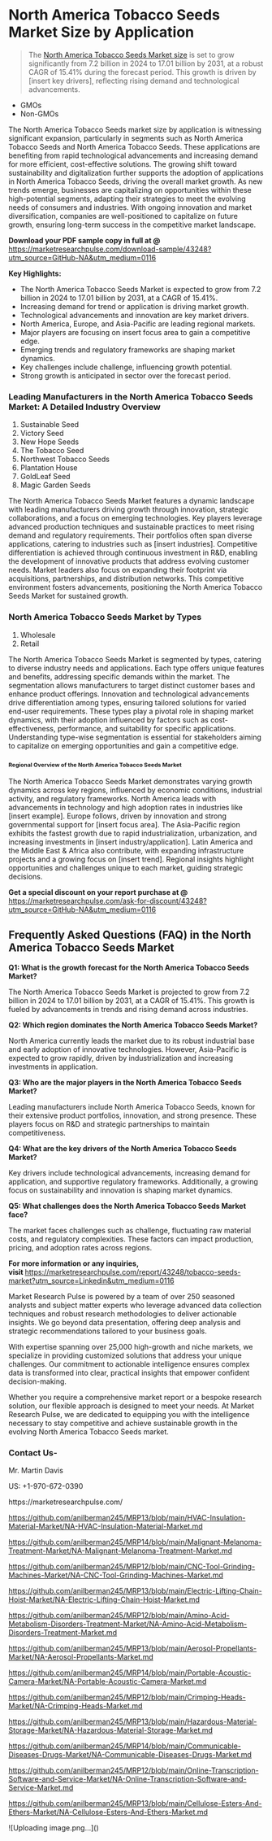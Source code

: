 <h1>North America Tobacco Seeds Market&nbsp;Size by Application</h1><blockquote><p>The <a href="https://marketresearchpulse.com/download-sample/43248?utm_source=GitHub-NA&amp;utm_medium=0116">North America Tobacco Seeds Market size</a> is set to grow significantly from 7.2 billion in 2024 to 17.01 billion by 2031, at a robust CAGR of 15.41% during the forecast period. This growth is driven by [insert key drivers], reflecting rising demand and technological advancements.</p></blockquote><ul><li>GMOs<li> Non-GMOs</li></ul><p>The North America Tobacco Seeds market size by application is witnessing significant expansion, particularly in segments such as North America Tobacco Seeds and North America Tobacco Seeds. These applications are benefiting from rapid technological advancements and increasing demand for more efficient, cost-effective solutions. The growing shift toward sustainability and digitalization further supports the adoption of applications in North America Tobacco Seeds, driving the overall market growth. As new trends emerge, businesses are capitalizing on opportunities within these high-potential segments, adapting their strategies to meet the evolving needs of consumers and industries. With ongoing innovation and market diversification, companies are well-positioned to capitalize on future growth, ensuring long-term success in the competitive market landscape.</p><p><strong>Download your PDF sample copy in full at @ </strong><a href="https://marketresearchpulse.com/download-sample/43248?utm_source=GitHub-NA&amp;utm_medium=0116">https://marketresearchpulse.com/download-sample/43248?utm_source=GitHub-NA&amp;utm_medium=0116</a></p><p><strong>Key Highlights: </strong></p><ul><li>The North America Tobacco Seeds Market is expected to grow from 7.2 billion in 2024 to 17.01 billion by 2031, at a CAGR of 15.41%.</li><li>Increasing demand for trend or application is driving market growth.</li><li>Technological advancements and innovation are key market drivers.</li><li>North America, Europe, and Asia-Pacific are leading regional markets.</li><li>Major players are focusing on insert focus area to gain a competitive edge.</li><li>Emerging trends and regulatory frameworks are shaping market dynamics.</li><li>Key challenges include challenge, influencing growth potential.</li><li>Strong growth is anticipated in sector over the forecast period.</li></ul><h3>Leading Manufacturers in the North America Tobacco Seeds Market: A Detailed Industry Overview</h3><ol><li>Sustainable Seed</li><li>Victory Seed</li><li>New Hope Seeds</li><li>The Tobacco Seed</li><li>Northwest Tobacco Seeds</li><li>Plantation House</li><li>GoldLeaf Seed</li><li>Magic Garden Seeds</li></ol><div class="flex max-w-full flex-col flex-grow"><div class="min-h-8 text-message flex w-full flex-col items-end gap-2 whitespace-normal break-words [.text-message+&amp;]:mt-5" dir="auto" data-message-author-role="assistant" data-message-id="fd8432e4-4910-450d-b182-61b7bfb0a01f" data-message-model-slug="gpt-4o"><div class="flex w-full flex-col gap-1 empty:hidden first:pt-[3px]"><div class="markdown prose w-full break-words dark:prose-invert light"><p>The North America Tobacco Seeds Market features a dynamic landscape with leading manufacturers driving growth through innovation, strategic collaborations, and a focus on emerging technologies. Key players leverage advanced production techniques and sustainable practices to meet rising demand and regulatory requirements. Their portfolios often span diverse applications, catering to industries such as [insert industries]. Competitive differentiation is achieved through continuous investment in R&amp;D, enabling the development of innovative products that address evolving customer needs. Market leaders also focus on expanding their footprint via acquisitions, partnerships, and distribution networks. This competitive environment fosters advancements, positioning the North America Tobacco Seeds Market for sustained growth.</p></div></div></div></div><h3>North America Tobacco Seeds Market by Types</h3><ol><li>Wholesale<li> Retail</li></ol><div class="flex max-w-full flex-col flex-grow"><div class="min-h-8 text-message flex w-full flex-col items-end gap-2 whitespace-normal break-words [.text-message+&amp;]:mt-5" dir="auto" data-message-author-role="assistant" data-message-id="084470be-0bb7-4664-bddf-5156b4f41249" data-message-model-slug="gpt-4o-mini"><div class="flex w-full flex-col gap-1 empty:hidden first:pt-[3px]"><div class="markdown prose w-full break-words dark:prose-invert light"><p>The North America Tobacco Seeds Market is segmented by types, catering to diverse industry needs and applications. Each type offers unique features and benefits, addressing specific demands within the market. The segmentation allows manufacturers to target distinct customer bases and enhance product offerings. Innovation and technological advancements drive differentiation among types, ensuring tailored solutions for varied end-user requirements. These types play a pivotal role in shaping market dynamics, with their adoption influenced by factors such as cost-effectiveness, performance, and suitability for specific applications. Understanding type-wise segmentation is essential for stakeholders aiming to capitalize on emerging opportunities and gain a competitive edge.</p></div></div></div></div><h3><span style="font-size: 11px;">Regional Overview of the North America Tobacco Seeds Market</span></h3><div class="flex max-w-full flex-col flex-grow"><div class="min-h-8 text-message flex w-full flex-col items-end gap-2 whitespace-normal break-words [.text-message+&amp;]:mt-5" dir="auto" data-message-author-role="assistant" data-message-id="e9038762-ce64-4e30-91c9-9bd413514231" data-message-model-slug="gpt-4o-mini"><div class="flex w-full flex-col gap-1 empty:hidden first:pt-[3px]"><div class="markdown prose w-full break-words dark:prose-invert light"><p>The North America Tobacco Seeds Market demonstrates varying growth dynamics across key regions, influenced by economic conditions, industrial activity, and regulatory frameworks. North America leads with advancements in technology and high adoption rates in industries like [insert example]. Europe follows, driven by innovation and strong governmental support for [insert focus area]. The Asia-Pacific region exhibits the fastest growth due to rapid industrialization, urbanization, and increasing investments in [insert industry/application]. Latin America and the Middle East &amp; Africa also contribute, with expanding infrastructure projects and a growing focus on [insert trend]. Regional insights highlight opportunities and challenges unique to each market, guiding strategic decisions.</p></div></div></div></div><p><strong>Get a special discount on your report purchase at @ </strong><a href="https://marketresearchpulse.com/ask-for-discount/43248?utm_source=GitHub-NA&amp;utm_medium=0116">https://marketresearchpulse.com/ask-for-discount/43248?utm_source=GitHub-NA&amp;utm_medium=0116</a></p><h2>Frequently Asked Questions (FAQ) in the North America Tobacco Seeds Market</h2><p><strong>Q1: What is the growth forecast for the North America Tobacco Seeds Market?</strong></p><p>The North America Tobacco Seeds Market is projected to grow from 7.2 billion in 2024 to 17.01 billion by 2031, at a CAGR of 15.41%. This growth is fueled by advancements in trends and rising demand across industries.</p><p><strong>Q2: Which region dominates the North America Tobacco Seeds Market?</strong></p><p>North America currently leads the market due to its robust industrial base and early adoption of innovative technologies. However, Asia-Pacific is expected to grow rapidly, driven by industrialization and increasing investments in application.</p><p><strong>Q3: Who are the major players in the North America Tobacco Seeds Market?</strong></p><p>Leading manufacturers include North America Tobacco Seeds, known for their extensive product portfolios, innovation, and strong presence. These players focus on R&amp;D and strategic partnerships to maintain competitiveness.</p><p><strong>Q4: What are the key drivers of the North America Tobacco Seeds Market?</strong></p><p>Key drivers include technological advancements, increasing demand for application, and supportive regulatory frameworks. Additionally, a growing focus on sustainability and innovation is shaping market dynamics.</p><p><strong>Q5: What challenges does the North America Tobacco Seeds Market face?</strong></p><p>The market faces challenges such as challenge, fluctuating raw material costs, and regulatory complexities. These factors can impact production, pricing, and adoption rates across regions.</p><p><strong>For more information or any inquiries, visit&nbsp;</strong><a href="https://marketresearchpulse.com/report/43248/tobacco-seeds-market?utm_source=Linkedin&utm_medium=0116">https://marketresearchpulse.com/report/43248/tobacco-seeds-market?utm_source=Linkedin&utm_medium=0116</a></p><p>Market Research Pulse is powered by a team of over 250 seasoned analysts and subject matter experts who leverage advanced data collection techniques and robust research methodologies to deliver actionable insights. We go beyond data presentation, offering deep analysis and strategic recommendations tailored to your business goals.</p><p>With expertise spanning over 25,000 high-growth and niche markets, we specialize in providing customized solutions that address your unique challenges. Our commitment to actionable intelligence ensures complex data is transformed into clear, practical insights that empower confident decision-making.</p><p>Whether you require a comprehensive market report or a bespoke research solution, our flexible approach is designed to meet your needs. At Market Research Pulse, we are dedicated to equipping you with the intelligence necessary to stay competitive and achieve sustainable growth in the evolving North America Tobacco Seeds market.</p><h3><strong>Contact Us-</strong></h3><p>Mr. Martin Davis</p><p>US: +1-970-672-0390</p><p>https://marketresearchpulse.com/</p><p><a href="https://github.com/anilberman245/MRP13/blob/main/HVAC-Insulation-Material-Market/NA-HVAC-Insulation-Material-Market.md">https://github.com/anilberman245/MRP13/blob/main/HVAC-Insulation-Material-Market/NA-HVAC-Insulation-Material-Market.md</a></p><p><a href="https://github.com/anilberman245/MRP14/blob/main/Malignant-Melanoma-Treatment-Market/NA-Malignant-Melanoma-Treatment-Market.md">https://github.com/anilberman245/MRP14/blob/main/Malignant-Melanoma-Treatment-Market/NA-Malignant-Melanoma-Treatment-Market.md</a></p><p><a href="https://github.com/anilberman245/MRP12/blob/main/CNC-Tool-Grinding-Machines-Market/NA-CNC-Tool-Grinding-Machines-Market.md">https://github.com/anilberman245/MRP12/blob/main/CNC-Tool-Grinding-Machines-Market/NA-CNC-Tool-Grinding-Machines-Market.md</a></p><p><a href="https://github.com/anilberman245/MRP13/blob/main/Electric-Lifting-Chain-Hoist-Market/NA-Electric-Lifting-Chain-Hoist-Market.md">https://github.com/anilberman245/MRP13/blob/main/Electric-Lifting-Chain-Hoist-Market/NA-Electric-Lifting-Chain-Hoist-Market.md</a></p><p><a href="https://github.com/anilberman245/MRP12/blob/main/Amino-Acid-Metabolism-Disorders-Treatment-Market/NA-Amino-Acid-Metabolism-Disorders-Treatment-Market.md">https://github.com/anilberman245/MRP12/blob/main/Amino-Acid-Metabolism-Disorders-Treatment-Market/NA-Amino-Acid-Metabolism-Disorders-Treatment-Market.md</a></p><p><a href="https://github.com/anilberman245/MRP13/blob/main/Aerosol-Propellants-Market/NA-Aerosol-Propellants-Market.md">https://github.com/anilberman245/MRP13/blob/main/Aerosol-Propellants-Market/NA-Aerosol-Propellants-Market.md</a></p><p><a href="https://github.com/anilberman245/MRP14/blob/main/Portable-Acoustic-Camera-Market/NA-Portable-Acoustic-Camera-Market.md">https://github.com/anilberman245/MRP14/blob/main/Portable-Acoustic-Camera-Market/NA-Portable-Acoustic-Camera-Market.md</a></p><p><a href="https://github.com/anilberman245/MRP12/blob/main/Crimping-Heads-Market/NA-Crimping-Heads-Market.md">https://github.com/anilberman245/MRP12/blob/main/Crimping-Heads-Market/NA-Crimping-Heads-Market.md</a></p><p><a href="https://github.com/anilberman245/MRP13/blob/main/Hazardous-Material-Storage-Market/NA-Hazardous-Material-Storage-Market.md">https://github.com/anilberman245/MRP13/blob/main/Hazardous-Material-Storage-Market/NA-Hazardous-Material-Storage-Market.md</a></p><p><a href="https://github.com/anilberman245/MRP14/blob/main/Communicable-Diseases-Drugs-Market/NA-Communicable-Diseases-Drugs-Market.md">https://github.com/anilberman245/MRP14/blob/main/Communicable-Diseases-Drugs-Market/NA-Communicable-Diseases-Drugs-Market.md</a></p><p><a href="https://github.com/anilberman245/MRP12/blob/main/Online-Transcription-Software-and-Service-Market/NA-Online-Transcription-Software-and-Service-Market.md">https://github.com/anilberman245/MRP12/blob/main/Online-Transcription-Software-and-Service-Market/NA-Online-Transcription-Software-and-Service-Market.md</a></p><p><a href="https://github.com/anilberman245/MRP13/blob/main/Cellulose-Esters-And-Ethers-Market/NA-Cellulose-Esters-And-Ethers-Market.md">https://github.com/anilberman245/MRP13/blob/main/Cellulose-Esters-And-Ethers-Market/NA-Cellulose-Esters-And-Ethers-Market.md</a></p>
![Uploading image.png…]()
